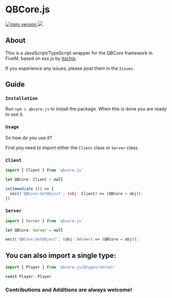 # QBCore.js
<div style="margin: auto 0; width: 100%">
  <div>
  <a href="https://www.npmjs.com/package/qbcore.js">
    <img src="https://img.shields.io/npm/v/qbcore.js?style=flat" alt="npm version">
  </a>
  <a href="https://www.npmjs.com/package/qbcore.js">
    <img src="https://img.shields.io/npm/dm/qbcore.js?style=flat">
  </a>
</div>

## About

This is a JavaScript/TypeScript wrapper for the QBCore framework in FiveM, based on esx.js by [itschip](https://github.com/itschip). 

If you experience any issues, please post them in the `Issues`. 

## Guide

### `Installation`

Run `npm i qbcore.js` to install the package. When this is done you are ready to use it. 

### `Usage`

So how do you use it? 

First you need to import either the `Client` class or `Server` class. 

### `Client`

```js
import { Client } from 'qbcore.js'

let QBCore: Client = null

setImmediate (() => {
  emit('QBCore:GetObject', (obj: Client) => (QBCore = obj));
})

```

### `Server`
```js
import { Server } from 'qbcore.js'

let QBCore: Server = null

emit('QBCore:GetObject', (obj: Server) => (QBCore = obj));
```

## You can also import a single type:
```js
import { Player } from 'qbcore.js/@types/server'

const Player: Player
```

### Contributions and Additions are always welcome!
